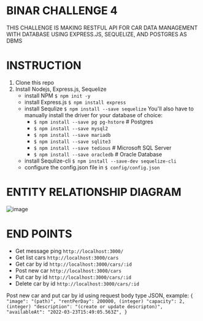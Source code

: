 # BINAR CHALLENGE 4

THIS CHALLENGE IS MAKING RESTFUL API FOR CAR DATA MANAGEMENT WITH DATABASE USING EXPRESS.JS, SEQUELIZE, AND POSTGRES AS DBMS

# INSTRUCTION

1. Clone this repo
2. Install Nodejs, Express.js, Sequelize
   - install NPM `$ npm init -y`
   - install Express.js `$ npm install express`
   - install Sequlize `$ npm install --save sequelize`
     You'll also have to manually install the driver for your database of choice:
     - `$ npm install --save pg pg-hstore` # Postgres
     - `$ npm install --save mysql2`
     - `$ npm install --save mariadb`
     - `$ npm install --save sqlite3`
     - `$ npm install --save tedious` # Microsoft SQL Server
     - `$ npm install --save oracledb` # Oracle Database
   - install Sequlize-cli `$ npm install --save-dev sequelize-cli`
   - configure the config.json file in `$ config/config.json`
  
# ENTITY RELATIONSHIP DIAGRAM

![image](https://github.com/mulyatma/BINAR/assets/100142273/66e61b10-11ff-4700-acf6-f2706efaf8c0)


# END POINTS

- Get message ping `http://localhost:3000/`
- Get list cars `http://localhost:3000/cars`
- Get car by id `http://localhost:3000/cars/:id`
- Post new car `http://localhost:3000/cars`
- Put car by id `http://localhost:3000/cars/:id`
- Delete car by id `http://localhost:3000/cars/:id`

Post new car and put car by id using request body type JSON, example:
`{
  "image": "(path)",
  "rentPerDay": 200000, (integer)
  "capacity": 2, (integer)
  "description": "(create or update descripton)",
  "availableAt": "2022-03-23T15:49:05.563Z",
}`

